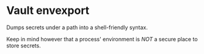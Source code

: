 # Vault envexport

Dumps secrets under a path into a shell-friendly syntax.

Keep in mind however that a process' environment is *NOT* a secure place to
 store secrets.